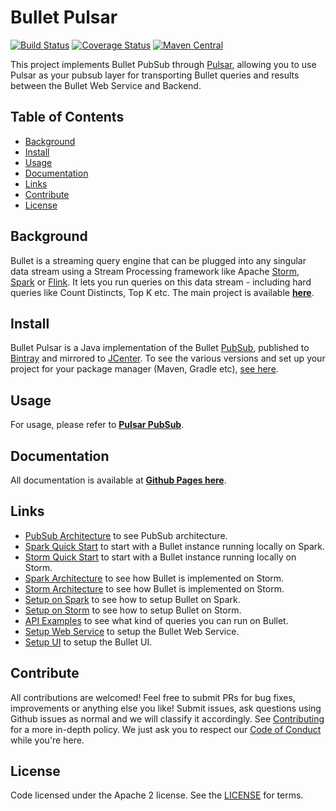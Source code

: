 # Bullet Pulsar

[![Build Status](https://cd.screwdriver.cd/pipelines/7224/badge)](https://cd.screwdriver.cd/pipelines/7224)
[![Coverage Status](https://coveralls.io/repos/github/bullet-db/bullet-pulsar/badge.svg?branch=master)](https://coveralls.io/github/bullet-db/bullet-pulsar?branch=master) 
[![Maven Central](https://maven-badges.herokuapp.com/maven-central/com.yahoo.bullet/bullet-pulsar/badge.svg)](https://maven-badges.herokuapp.com/maven-central/com.yahoo.bullet/bullet-pulsar/)

This project implements Bullet PubSub through [Pulsar](https://pulsar.apache.org), allowing you to use Pulsar as your pubsub layer for transporting Bullet queries and results between the Bullet Web Service and Backend.

## Table of Contents

- [Background](#background)
- [Install](#install)
- [Usage](#usage)
- [Documentation](#documentation)
- [Links](#links)
- [Contribute](#contribute)
- [License](#license)

## Background

Bullet is a streaming query engine that can be plugged into any singular data stream using a Stream Processing framework like Apache [Storm](https://storm.apache.org), [Spark](https://spark.apache.org) or [Flink](https://flink.apache.org). It lets you run queries on this data stream - including hard queries like Count Distincts, Top K etc. The main project is available **[here](https://github.com/bullet-db/bullet-core)**.

## Install

Bullet Pulsar is a Java implementation of the Bullet [PubSub](https://bullet-db.github.io/pubsub/architecture/), published to [Bintray](https://bintray.com/yahoo/maven/bullet-pulsar) and mirrored to [JCenter](http://jcenter.bintray.com/com/yahoo/bullet/bullet-pulsar/).  To see the various versions and set up your project for your package manager (Maven, Gradle etc), [see here](https://bullet-db.github.io/releases/#bullet-pulsar).

## Usage

For usage, please refer to **[Pulsar PubSub](https://bullet-db.github.io/pubsub/pulsar/)**.

## Documentation

All documentation is available at **[Github Pages here](https://bullet-db.github.io/)**.

## Links

* [PubSub Architecture](https://bullet-db.github.io/pubsub/architecture/) to see PubSub architecture.
* [Spark Quick Start](https://bullet-db.github.io/quick-start/spark) to start with a Bullet instance running locally on Spark.
* [Storm Quick Start](https://bullet-db.github.io/quick-start/storm) to start with a Bullet instance running locally on Storm.
* [Spark Architecture](https://bullet-db.github.io/backend/spark-architecture/) to see how Bullet is implemented on Storm.
* [Storm Architecture](https://bullet-db.github.io/backend/storm-architecture/) to see how Bullet is implemented on Storm.
* [Setup on Spark](https://bullet-db.github.io/backend/spark-setup/) to see how to setup Bullet on Spark.
* [Setup on Storm](https://bullet-db.github.io/backend/storm-setup/) to see how to setup Bullet on Storm.
* [API Examples](https://bullet-db.github.io/ws/examples/) to see what kind of queries you can run on Bullet.
* [Setup Web Service](https://bullet-db.github.io/ws/setup/) to setup the Bullet Web Service.
* [Setup UI](https://bullet-db.github.io/ui/setup/) to setup the Bullet UI.

## Contribute

All contributions are welcomed! Feel free to submit PRs for bug fixes, improvements or anything else you like! Submit issues, ask questions using Github issues as normal and we will classify it accordingly. See [Contributing](Contributing.md) for a more in-depth policy. We just ask you to respect our [Code of Conduct](Code-of-Conduct.md) while you're here.

## License

Code licensed under the Apache 2 license. See the [LICENSE](LICENSE) for terms.
